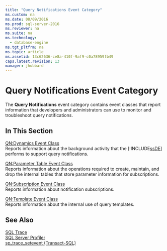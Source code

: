 ```yaml
---
title: "Query Notifications Event Category"
ms.custom: na
ms.date: 08/09/2016
ms.prod: sql-server-2016
ms.reviewer: na
ms.suite: na
ms.technology: 
  - database-engine
ms.tgt_pltfrm: na
ms.topic: article
ms.assetid: 13c62636-ce8a-410f-9af9-c0a78959fb49
caps.latest.revision: 13
manager: jhubbard
---
```

# Query Notifications Event Category
The **Query Notifications** event category contains event classes that report information that developers and administrators can use to monitor and troubleshoot query notifications.  
  
## In This Section  
 [QN:Dynamics Event Class](../Topic/QN:Dynamics%20Event%20Class.md)  
 Reports information about the background activity that the [!INCLUDE[ssDE](../../Topics/TopicNameContainA/tokens/ssDE_md.md)] performs to support query notifications.  
  
 [QN:Parameter Table Event Class](../Topic/QN:Parameter%20Table%20Event%20Class.md)  
 Reports information about the operations required to create, maintain, and drop the internal tables that store parameter information for subscriptions.  
  
 [QN:Subscription Event Class](../Topic/QN:Subscription%20Event%20Class.md)  
 Reports information about notification subscriptions.  
  
 [QN:Template Event Class](../Topic/QN:Template%20Event%20Class.md)  
 Reports information about the internal use of query templates.  
  
## See Also  
 [SQL Trace](../../Topics/TopicNameNotContainA/SQL-Trace.md)   
 [SQL Server Profiler](../../Topics/TopicNameNotContainA/SQL-Server-Profiler.md)   
 [sp_trace_setevent (Transact-SQL)](assetId:///7662d1d9-6d0f-443a-b011-c901a8b77a44)